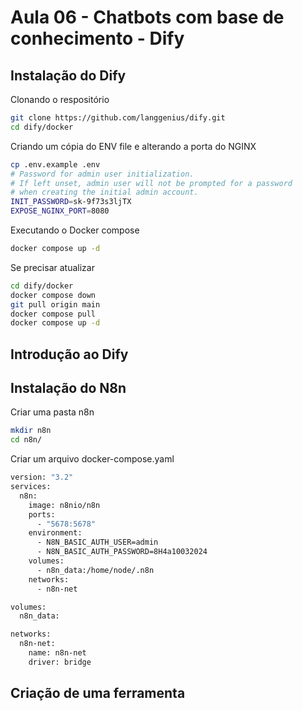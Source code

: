 # Aula 06 - Chatbots com base de conhecimento - Dify

## Instalação do Dify

Clonando o respositório

```bash
git clone https://github.com/langgenius/dify.git
cd dify/docker
```

Criando um cópia do ENV file e alterando a porta do NGINX

```bash
cp .env.example .env
# Password for admin user initialization.
# If left unset, admin user will not be prompted for a password
# when creating the initial admin account.
INIT_PASSWORD=sk-9f73s3ljTX
EXPOSE_NGINX_PORT=8080
```

Executando o Docker compose

```bash
docker compose up -d
```

Se precisar atualizar 

```bash
cd dify/docker
docker compose down
git pull origin main
docker compose pull
docker compose up -d
```

## Introdução ao Dify

## Instalação do N8n

Criar uma pasta n8n

```bash
mkdir n8n
cd n8n/
```

Criar um arquivo docker-compose.yaml

```bash
version: "3.2"
services:
  n8n:
    image: n8nio/n8n
    ports:
      - "5678:5678"
    environment:
      - N8N_BASIC_AUTH_USER=admin
      - N8N_BASIC_AUTH_PASSWORD=8H4a10032024
    volumes:
      - n8n_data:/home/node/.n8n
    networks:
      - n8n-net

volumes:
  n8n_data:

networks:
  n8n-net:
    name: n8n-net
    driver: bridge
```

## Criação de uma ferramenta
